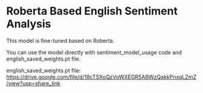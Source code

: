 # Roberta Based English Sentiment Analysis

This model is fine-tuned based on Roberta.

You can use the model directly with sentiment_model_usage code and english_saved_weights.pt file.

english_saved_weights.pt file: https://drive.google.com/file/d/18cTSXoQzVoWXEGR5ABWzQakkPnxqLZmZ/view?usp=share_link
